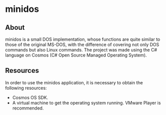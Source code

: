 # minidos

## About
minidos is a small DOS implementation, whose functions are quite similar to those of the original MS-DOS, with the difference of covering not only DOS commands but also Linux commands. The project was made using the C# language on Cosmos (C# Open Source Managed Operating System).

## Resources
In order to use the minidos application, it is necessary to obtain the following resources:
- Cosmos OS SDK.
- A virtual machine to get the operating system running. VMware Player is recommended.

